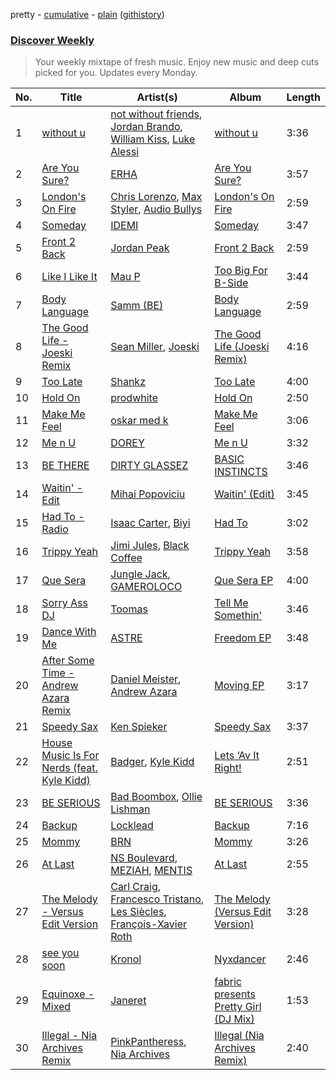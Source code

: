 pretty - [cumulative](/playlists/cumulative/Discover%20Weekly.md) - [plain](/playlists/plain/37i9dQZEVXcERLiUqU2pJX) ([githistory](https://github.githistory.xyz/vitokorn/spotify-playlist-archive/blob/master/playlists/plain/37i9dQZEVXcERLiUqU2pJX))
### [Discover Weekly](https://open.spotify.com/playlist/37i9dQZEVXcERLiUqU2pJX)

> Your weekly mixtape of fresh music. Enjoy new music and deep cuts picked for you. Updates every Monday.

| No. | Title | Artist(s) | Album | Length |
|---|---|---|---|---|
| 1 | [without u](https://open.spotify.com/track/5vtKnPkIL2aHb6Yv3emFw9) | [not without friends](https://open.spotify.com/artist/2KAgMiCIqPHTA04WRNrhWg), [Jordan Brando](https://open.spotify.com/artist/1LvEV4mvbTOdntchECXeAO), [William Kiss](https://open.spotify.com/artist/2AI2RMWWeOAhkMhrQgxyNx), [Luke Alessi](https://open.spotify.com/artist/3Foat3c8Ui3HkvZghZAzQp) | [without u](https://open.spotify.com/album/4EQPCwHjEAGue7IYafBBCV) | 3:36 |
| 2 | [Are You Sure?](https://open.spotify.com/track/4TJfN6j6vbPjLMEnwt5fi3) | [ERHA](https://open.spotify.com/artist/1cJYrUDjb9XpXiQ8fdbECw) | [Are You Sure?](https://open.spotify.com/album/5vbyMRRyaEzsLk7VKTFaTG) | 3:57 |
| 3 | [London's On Fire](https://open.spotify.com/track/3kFGYfnYWraDZ8iAWx45QR) | [Chris Lorenzo](https://open.spotify.com/artist/7tm9Tuc70geXOOyKhtZHIj), [Max Styler](https://open.spotify.com/artist/3NKKngINK1tP6BFy0WOyWk), [Audio Bullys](https://open.spotify.com/artist/5kwHgbzNHq1iHkUSrAmjjQ) | [London's On Fire](https://open.spotify.com/album/3LqNJnokJGQgkYzskHNJGB) | 2:59 |
| 4 | [Someday](https://open.spotify.com/track/63FxWnLTk9LcoPwOGdMgWv) | [IDEMI](https://open.spotify.com/artist/09OK5GXLbMSjg8lOb4wRVT) | [Someday](https://open.spotify.com/album/27N3fOm7u8Sj4JEGraTc1d) | 3:47 |
| 5 | [Front 2 Back](https://open.spotify.com/track/5O3BBu1w4gfT0vsLPN3bfW) | [Jordan Peak](https://open.spotify.com/artist/5Jhhsm26nMbGu8FNOvN3Gk) | [Front 2 Back](https://open.spotify.com/album/0GjU9EI6COpbjnLEh049Ct) | 2:59 |
| 6 | [Like I Like It](https://open.spotify.com/track/6vLKVWEuOCQAWEaHv2yknm) | [Mau P](https://open.spotify.com/artist/0w1sbtZVQoK6GzV4A4OkCv) | [Too Big For B-Side](https://open.spotify.com/album/5jtv44Kb5NZmbRDfpCTIWE) | 3:44 |
| 7 | [Body Language](https://open.spotify.com/track/31yljlcH1pEm4Dz85D1KGC) | [Samm (BE)](https://open.spotify.com/artist/2IDtMW47SEAptw9RwNREm0) | [Body Language](https://open.spotify.com/album/1PJEjRyI5FCOqFf6QbWnlf) | 2:59 |
| 8 | [The Good Life - Joeski Remix](https://open.spotify.com/track/4AwbG44rYvKxBXi7yrtQx6) | [Sean Miller](https://open.spotify.com/artist/3h6gxB26Kll10Vy8JgseNU), [Joeski](https://open.spotify.com/artist/3OsEdeMsQIAdDi2OduzED7) | [The Good Life (Joeski Remix)](https://open.spotify.com/album/2u2HNDWoubDhIWeL2FAWld) | 4:16 |
| 9 | [Too Late](https://open.spotify.com/track/53mNFIZypKLnQlQyw3DKAo) | [Shankz](https://open.spotify.com/artist/7JP8tEVrVknJlA3isvkQjz) | [Too Late](https://open.spotify.com/album/5OpPkKjVdXiRWAoFz42CJd) | 4:00 |
| 10 | [Hold On](https://open.spotify.com/track/0Yzv3wddbWOTvL9iJq5rgD) | [prodwhite](https://open.spotify.com/artist/4Sc3Uhbp58kVBp0OKpKtNI) | [Hold On](https://open.spotify.com/album/6ZBOplOh1JPtGnBLlptWDM) | 2:50 |
| 11 | [Make Me Feel](https://open.spotify.com/track/1GfJCWGLfdev016PSsrUO8) | [oskar med k](https://open.spotify.com/artist/28ntgpEkMU9Zm7F3gLDMhZ) | [Make Me Feel](https://open.spotify.com/album/1c6Y4gCvI7Ey2M07Ahvwva) | 3:06 |
| 12 | [Me n U](https://open.spotify.com/track/1dxHo9NhYIO4o9caoK8BT1) | [DOREY](https://open.spotify.com/artist/5P7dSJOFqnDQ3oY1Q7z0id) | [Me n U](https://open.spotify.com/album/2XqosoBx2UqggLxiYH32Vp) | 3:32 |
| 13 | [BE THERE](https://open.spotify.com/track/4JJbG9YxCNqfW2AtoZBprU) | [DIRTY GLASSEZ](https://open.spotify.com/artist/7r1iKvzSs1rs0Z3xXvSf9v) | [BASIC INSTINCTS](https://open.spotify.com/album/6F5qtgA5a3Znr9fpu2NxRh) | 3:46 |
| 14 | [Waitin' - Edit](https://open.spotify.com/track/3PlxEybxPbMWZrGASDwvDp) | [Mihai Popoviciu](https://open.spotify.com/artist/0NkrYKqkzWI0pilb6ko9uM) | [Waitin' (Edit)](https://open.spotify.com/album/2CHKEUufBYDQyzeV2oVvG9) | 3:45 |
| 15 | [Had To - Radio](https://open.spotify.com/track/1wTmBjU4b18UH5uAntRbGv) | [Isaac Carter](https://open.spotify.com/artist/1wp5fYOou3912NRzGN28E8), [Biyi](https://open.spotify.com/artist/2k7lG3hJ0R4F5I2CY7RY4H) | [Had To](https://open.spotify.com/album/3nnFjN401E51sEorhPCMVI) | 3:02 |
| 16 | [Trippy Yeah](https://open.spotify.com/track/1CM0kiqrtCSHClFjTccTOb) | [Jimi Jules](https://open.spotify.com/artist/6RsLLSkSTcL4YrvgRcBTQd), [Black Coffee](https://open.spotify.com/artist/6wMr4zKPrrR0UVz08WtUWc) | [Trippy Yeah](https://open.spotify.com/album/2kcnbaQIOOEz7zb5yWhVp3) | 3:58 |
| 17 | [Que Sera](https://open.spotify.com/track/7yMTDDKziLj45SbPpL1WXd) | [Jungle Jack](https://open.spotify.com/artist/4jS0Fp6kytBStbDIcE9abY), [GAMEROLOCO](https://open.spotify.com/artist/31zW68QNQSzZXk0i38qYZY) | [Que Sera EP](https://open.spotify.com/album/7J5adFeFn09j1VgnGP0UU7) | 4:00 |
| 18 | [Sorry Ass DJ](https://open.spotify.com/track/6rpx2YxCFbJ7DRkM0XOEis) | [Toomas](https://open.spotify.com/artist/5Wt8ulVd5KAwGfuTT92NXD) | [Tell Me Somethin'](https://open.spotify.com/album/4GE04BAe5uUJORYkXND6Q8) | 3:46 |
| 19 | [Dance With Me](https://open.spotify.com/track/3k0Ia866BziFPfVoJNnrdq) | [ASTRE](https://open.spotify.com/artist/5gyCnWXQjDs0npIMbiP1Iw) | [Freedom EP](https://open.spotify.com/album/1bKYnmBrRkCrSwhdr456Dk) | 3:48 |
| 20 | [After Some Time - Andrew Azara Remix](https://open.spotify.com/track/26nFr3BtKOFwD2j1qCKdEj) | [Daniel Meister](https://open.spotify.com/artist/7zyqPpoCgfy4KZaqnMY70O), [Andrew Azara](https://open.spotify.com/artist/3bzPkW85khy7WXG6IdIk2A) | [Moving EP](https://open.spotify.com/album/6GwEoFsfGIU5rOTmlLIbmb) | 3:17 |
| 21 | [Speedy Sax](https://open.spotify.com/track/5iwr0fsr4BV2sDep67lMaT) | [Ken Spieker](https://open.spotify.com/artist/1hFWjKEaPnMKiM73jlEIt2) | [Speedy Sax](https://open.spotify.com/album/6QfzkEhE46wIat9LSbldk1) | 3:37 |
| 22 | [House Music Is For Nerds (feat. Kyle Kidd)](https://open.spotify.com/track/0pO7T9FQefapxby3YXS8Cv) | [Badger](https://open.spotify.com/artist/4mnrcwjD8rgFeOzvXmkcw3), [Kyle Kidd](https://open.spotify.com/artist/4X5Nbu5dWoMABqM0KORu9d) | [Lets ‘Av It Right!](https://open.spotify.com/album/4QTwl3IRXIxGWCdHJSdkEm) | 2:51 |
| 23 | [BE SERIOUS](https://open.spotify.com/track/56rhRKo8Sr6HJvqIFuOLmZ) | [Bad Boombox](https://open.spotify.com/artist/6ZisvOKQY2LDItOkbsy2qd), [Ollie Lishman](https://open.spotify.com/artist/266LAiHzDxPPRJldh2CPX0) | [BE SERIOUS](https://open.spotify.com/album/2fExsENDIQrGFEzlrRmFe7) | 3:36 |
| 24 | [Backup](https://open.spotify.com/track/7p7hxX97TwrTfO8oQCCFln) | [Locklead](https://open.spotify.com/artist/14X4Rn0s4EuGtizL0l8IIw) | [Backup](https://open.spotify.com/album/0GhvVkf1pQOsyWDRMRRXNk) | 7:16 |
| 25 | [Mommy](https://open.spotify.com/track/6ChqMdxPeCDn5i6C8j7JZs) | [BRN](https://open.spotify.com/artist/3yujwOo5L5DZDOcGj8K9fj) | [Mommy](https://open.spotify.com/album/3PfaelgRiI601wUtYNDXct) | 3:26 |
| 26 | [At Last](https://open.spotify.com/track/3RXOj3OolpjjprKThS1ehw) | [NS Boulevard](https://open.spotify.com/artist/4bw61r0pM5rg5pBLZd8N5a), [MEZIAH](https://open.spotify.com/artist/1Bp66CqgKU6Ncq6WoGd6CY), [MENTIS](https://open.spotify.com/artist/5wl0tYW6IrhE0f7uj9S6C3) | [At Last](https://open.spotify.com/album/0agkUtp1WDl0Bwri0l4Cw6) | 2:55 |
| 27 | [The Melody - Versus Edit Version](https://open.spotify.com/track/02SB9k6u4il86z4kDRV2UC) | [Carl Craig](https://open.spotify.com/artist/17dbJyUCrxh4I7iyUrjaHU), [Francesco Tristano](https://open.spotify.com/artist/19CMctG8DNWO0rHPE98ujj), [Les Siècles](https://open.spotify.com/artist/1ncGbUNumu1kLQDLfI5Hds), [François-Xavier Roth](https://open.spotify.com/artist/01MlLLNqc0Dp9jS04Rm6gp) | [The Melody (Versus Edit Version)](https://open.spotify.com/album/1dG9xwSszjysLWcsP4UEEl) | 3:28 |
| 28 | [see you soon](https://open.spotify.com/track/18n1K5mJ5RCMtcrb7o2qzZ) | [Kronol](https://open.spotify.com/artist/13Bm2FdMEKw4x8BJXCL1MI) | [Nyxdancer](https://open.spotify.com/album/27nLpuYXcQB35nsCLKtRpX) | 2:46 |
| 29 | [Equinoxe - Mixed](https://open.spotify.com/track/4V82XaA96DQOFlbc9ykK92) | [Janeret](https://open.spotify.com/artist/2gZsnEsBvdXe4JBS9l5Xtf) | [fabric presents Pretty Girl (DJ Mix)](https://open.spotify.com/album/6dj4R9lt5xp9AIKI73vS0z) | 1:53 |
| 30 | [Illegal - Nia Archives Remix](https://open.spotify.com/track/0c1s95bO4ZqOOmFl8mfsro) | [PinkPantheress](https://open.spotify.com/artist/78rUTD7y6Cy67W1RVzYs7t), [Nia Archives](https://open.spotify.com/artist/7BMR0fwtEvzGtK4rNGdoiQ) | [Illegal (Nia Archives Remix)](https://open.spotify.com/album/57V3Ec9fpJEUZkFyW2axtx) | 2:40 |